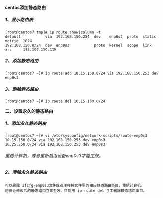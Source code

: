 #### centos添加静态路由

##### **1、显示路由表** 

```
[root@centos7 tmp]# ip route show|column -t
default           via  192.168.150.254  dev    enp0s3  proto  static  metric  1024
192.168.150.0/24  dev  enp0s3           proto  kernel  scope  link    src     192.168.150.110
```

##### **2、添加静态路由** 

```
[root@centos7 ~]# ip route add 10.15.150.0/24 via 192.168.150.253 dev enp0s3
```

##### 3、**删除静态路由** 

```
[root@centos7 ~]# ip route del 10.15.150.0/24
```

**二、设置永久的静态路由** 

##### **1、添加永久静态路由** 

```
[root@centos7 ~]# vi /etc/sysconfig/network-scripts/route-enp0s3
10.15.150.0/24 via 192.168.150.253 dev enp0s3
10.25.250.0/24 via 192.168.150.253 dev enp0s3
```

###### 重启计算机，或者重新启用设备enp0s3才能生效。 

##### **2、清除永久静态路由** 

```
可以删除 ifcfg-enp0s3文件或者注释掉文件里的相应静态路由条目，重启计算机。
想要让修改后的静态路由立即生效，只能用 ip route del 手工删除静态路由条目。
```

